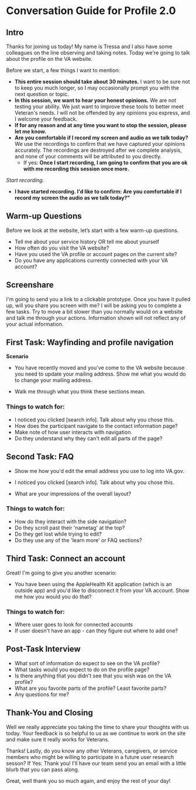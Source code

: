 # Conversation Guide for Profile 2.0 

## Intro

Thanks for joining us today! My name is Tressa and I also have some colleagues on the line observing and taking notes. Today we're going to talk about the profile on the VA website.

Before we start, a few things I want to mention:

- **This entire session should take about 30 minutes.** I want to be sure not to keep you much longer, so I may occasionally prompt you with the next question or topic.
- **In this session, we want to hear your honest opinions.** We are not testing your ability. We just want to improve these tools to better meet Veteran's needs. I will not be offended by any opinions you express, and I welcome your feedback.
- **If for any reason and at any time you want to stop the session, please let me know.** 
- **Are you comfortable if I record my screen and audio as we talk today?** We use the recordings to confirm that we have captured your opinions accurately. The recordings are destroyed after we complete analysis, and none of your comments will be attributed to you directly. 
    - If yes: **Once I start recording, I am going to confirm that you are ok with me recording this session once more.** 

*Start recording.*

- **I have started recording. I'd like to confirm: Are you comfortable if I record my screen the audio as we talk today?"** 

## Warm-up Questions

Before we look at the website, let’s start with a few warm-up questions.
- Tell me about your service history OR tell me about yourself
- How often do you visit the VA website?
- Have you used the VA profile or account pages on the current site?
- Do you have any applications currently connected with your VA account?

## Screenshare
I'm going to send you a link to a clickable prototype. Once you have it pulled up, will you share you screen with me? I will be asking you to complete a few tasks. Try to move a bit slower than you normally would on a website and talk me through your actions. Information shown will not reflect any of your actual information.

## First Task: Wayfinding and profile navigation

**Scenario**
- You have recently moved and you've come to the VA website because you need to update your mailing address. Show me what you would do to change your mailing address. 

- Walk me through what you think these sections mean.

### Things to watch for:

- I noticed you clicked [search info]. Talk about why you chose this.
- How does the participant navigate to the contact information page?
- Make note of how user interacts with navigation.
- Do they understand why they can't edit all parts of the page?

## Second Task: FAQ

- Show me how you'd edit the email address you use to log into VA.gov.  

- I noticed you clicked [search info]. Talk about why you chose this.
- What are your impressions of the overall layout?

### Things to watch for:

- How do they interact with the side navigation?
- Do they scroll past their 'nametag' at the top? 
- Do they get lost while trying to edit?
- Do they use any of the 'learn more' or FAQ sections?

## Third Task: Connect an account

Great! I'm going to give you another scenario:

- You have been using the AppleHealth Kit application (which is an outside app) and you'd like to disconnect it from your VA account. Show me how you would you do that?

### Things to watch for:

- Where user goes to look for connected accounts
- If user doesn't have an app - can they figure out where to add one? 

## Post-Task Interview 

- What sort of information do expect to see on the VA profile?
- What tasks would you expect to do on the profile page?
- Is there anything that you didn't see that you wish was on the VA profile?
- What are you favorite parts of the profile? Least favorite parts?
- Any questions for me? 

## Thank-You and Closing

Well we really appreciate you taking the time to share your thoughts with us today. Your feedback is so helpful to us as we continue to work on the site and make sure it really works for Veterans.

Thanks! Lastly, do you know any other Veterans, caregivers, or service members who might be willing to participate in a future user research sesson? 
    If Yes: Thank you! I'll have our team send you an email with a little blurb that you can pass along. 

Great, well thank you so much again, and enjoy the rest of your day!
